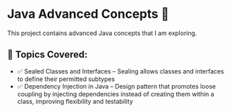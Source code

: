 # Java Advanced Concepts 🚀

This project contains advanced Java concepts that I am exploring.

## 📌 Topics Covered:
- ✅ Sealed Classes and Interfaces – Sealing allows classes and interfaces to define their permitted subtypes
- ✅ Dependency Injection in Java – Design pattern that promotes loose coupling by injecting dependencies instead of creating them within a class, improving flexibility and testability